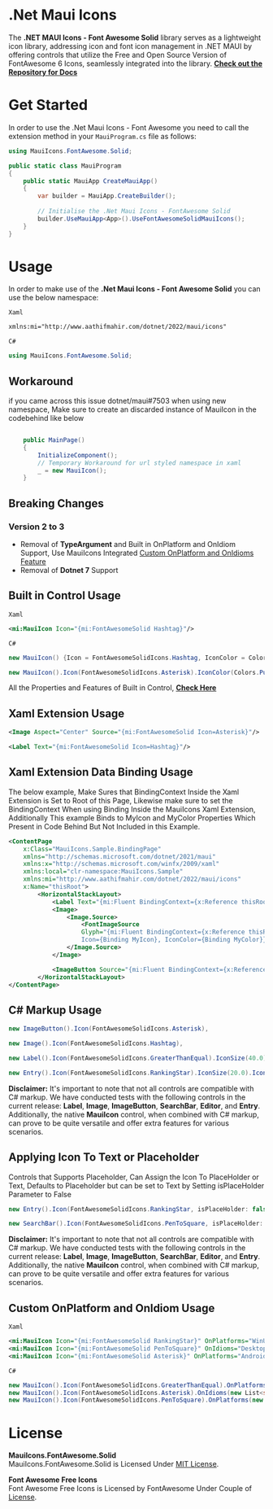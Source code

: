 # .Net Maui Icons

The **.NET MAUI Icons - Font Awesome Solid** library serves as a lightweight icon library, addressing icon and font icon management in .NET MAUI by offering controls that utilize the Free and Open Source Version of FontAwesome 6 Icons, seamlessly integrated into the library.
**[Check out the Repository for Docs](https://github.com/AathifMahir/MauiIcons)**

# Get Started
In order to use the .Net Maui Icons - Font Awesome you need to call the extension method in your `MauiProgram.cs` file as follows:

```csharp
using MauiIcons.FontAwesome.Solid;

public static class MauiProgram
{
	public static MauiApp CreateMauiApp()
	{
		var builder = MauiApp.CreateBuilder();
		
		// Initialise the .Net Maui Icons - FontAwesome Solid
		builder.UseMauiApp<App>().UseFontAwesomeSolidMauiIcons();
	}
}
```

# Usage


In order to make use of the **.Net Maui Icons - Font Awesome Solid** you can use the below namespace:

`Xaml`

```xml
xmlns:mi="http://www.aathifmahir.com/dotnet/2022/maui/icons"
```

`C#`
```csharp
using MauiIcons.FontAwesome.Solid;
```

## Workaround

if you came across this issue dotnet/maui#7503 when using new namespace, Make sure to create an discarded instance of MauiIcon in the codebehind like below

```csharp

    public MainPage()
    {
        InitializeComponent();
        // Temporary Workaround for url styled namespace in xaml
        _ = new MauiIcon();
    }

```

## Breaking Changes

### Version 2 to 3

  - Removal of **TypeArgument** and Built in OnPlatform and OnIdiom Support, Use MauiIcons Integrated [Custom OnPlatform and OnIdioms Feature](#custom-onplatform-and-onidiom-usage)
  - Removal of **Dotnet 7** Support

## Built in Control Usage

`Xaml`
```xml
<mi:MauiIcon Icon="{mi:FontAwesomeSolid Hashtag}"/>
```
`C#`
```csharp
new MauiIcon() {Icon = FontAwesomeSolidIcons.Hashtag, IconColor = Colors.Green};

new MauiIcon().Icon(FontAwesomeSolidIcons.Asterisk).IconColor(Colors.Purple);
```

All the Properties and Features of Built in Control, **[Check Here](https://github.com/AathifMahir/MauiIcons)**


## Xaml Extension Usage
```xml
<Image Aspect="Center" Source="{mi:FontAwesomeSolid Icon=Asterisk}"/>

<Label Text="{mi:FontAwesomeSolid Icon=Hashtag}"/>
```

## Xaml Extension Data Binding Usage

The below example, Make Sures that BindingContext Inside the Xaml Extension is Set to Root of this Page, Likewise make sure to set the BindingContext When using Binding Inside the MauiIcons Xaml Extension, Additionally This example Binds to MyIcon and MyColor Properties Which Present in Code Behind But Not Included in this Example.
```xml
<ContentPage
    x:Class="MauiIcons.Sample.BindingPage"
    xmlns="http://schemas.microsoft.com/dotnet/2021/maui"
    xmlns:x="http://schemas.microsoft.com/winfx/2009/xaml"
    xmlns:local="clr-namespace:MauiIcons.Sample"
    xmlns:mi="http://www.aathifmahir.com/dotnet/2022/maui/icons"
    x:Name="thisRoot">
        <HorizontalStackLayout>
            <Label Text="{mi:Fluent BindingContext={x:Reference thisRoot}, Icon={Binding MyIcon}, IconColor={Binding MyColor}}" />
            <Image>
                <Image.Source>
                    <FontImageSource 
                    Glyph="{mi:Fluent BindingContext={x:Reference thisRoot}, 
                    Icon={Binding MyIcon}, IconColor={Binding MyColor}}" />
                </Image.Source>
            </Image>

            <ImageButton Source="{mi:Fluent BindingContext={x:Reference thisRoot}, Icon={Binding MyIcon}, IconColor={Binding MyColor}" />
        </HorizontalStackLayout>
</ContentPage>
```

## C# Markup Usage

```csharp
new ImageButton().Icon(FontAwesomeSolidIcons.Asterisk),

new Image().Icon(FontAwesomeSolidIcons.Hashtag),

new Label().Icon(FontAwesomeSolidIcons.GreaterThanEqual).IconSize(40.0).IconColor(Colors.Red),

new Entry().Icon(FontAwesomeSolidIcons.RankingStar).IconSize(20.0).IconColor(Colors.Aqua),
```

**Disclaimer:** It's important to note that not all controls are compatible with C# markup. We have conducted tests with the following controls in the current release: **Label**, **Image**, **ImageButton**, **SearchBar**, **Editor**, and **Entry**. Additionally, the native **MauiIcon** control, when combined with C# markup, can prove to be quite versatile and offer extra features for various scenarios.

## Applying Icon To Text or Placeholder
Controls that Supports Placeholder, Can Assign the Icon To PlaceHolder or Text, 
Defaults to Placeholder but can be set to Text by Setting isPlaceHolder Parameter to False

```csharp
new Entry().Icon(FontAwesomeSolidIcons.RankingStar, isPlaceHolder: false).IconSize(20.0).IconColor(Colors.Aqua);

new SearchBar().Icon(FontAwesomeSolidIcons.PenToSquare, isPlaceHolder: false);
```

**Disclaimer:** It's important to note that not all controls are compatible with C# markup. We have conducted tests with the following controls in the current release: **Label**, **Image**, **ImageButton**, **SearchBar**, **Editor**, and **Entry**. Additionally, the native **MauiIcon** control, when combined with C# markup, can prove to be quite versatile and offer extra features for various scenarios.

## Custom OnPlatform and OnIdiom Usage
`Xaml`

```xml
<mi:MauiIcon Icon="{mi:FontAwesomeSolid RankingStar}" OnPlatforms="WinUI, Android, MacCatalyst"/>
<mi:MauiIcon Icon="{mi:FontAwesomeSolid PenToSquare}" OnIdioms="Desktop, Phone, Tablet"/>
<mi:MauiIcon Icon="{mi:FontAwesomeSolid Asterisk}" OnPlatforms="Android" OnIdioms="Phone"/>
```

`C#`
```csharp
new MauiIcon().Icon(FontAwesomeSolidIcons.GreaterThanEqual).OnPlatforms(new List<string>{"WinUI", "Android"});
new MauiIcon().Icon(FontAwesomeSolidIcons.Asterisk).OnIdioms(new List<string>{"Desktop", "Phone"});
new MauiIcon().Icon(FontAwesomeSolidIcons.PenToSquare).OnPlatforms(new List<string>{"WinUI", "Android"}).OnIdioms(new List<string>{"Desktop", "Phone"});
```

# License

**MauiIcons.FontAwesome.Solid**  
MauiIcons.FontAwesome.Solid is Licensed Under [MIT License](https://github.com/AathifMahir/MauiIcons/blob/master/LICENSE).

**Font Awesome Free Icons**  
Font Awesome Free Icons is Licensed by FontAwesome Under Couple of [License](https://fontawesome.com/license/free).


